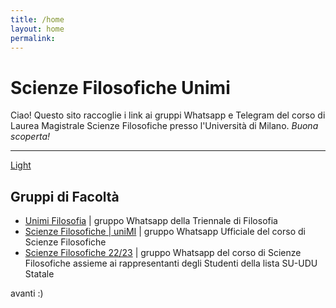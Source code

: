 ```yaml
---
title: /home
layout: home
permalink:
---
```


# Scienze Filosofiche Unimi

Ciao! Questo sito raccoglie i link ai gruppi Whatsapp e Telegram del corso di Laurea Magistrale Scienze Filosofiche presso l'Università di Milano. _Buona scoperta!_

---

[Light](https://b2a3e8.github.io/jekyll-theme-console-demo-light/)

## Gruppi di Facoltà
- [Unimi Filosofia](https://chat.whatsapp.com/invite/JZJ26wv5UsOL8we1jpoVo4) | gruppo Whatsapp della Triennale di Filosofia
- [Scienze Filosofiche | uniMI](https://chat.whatsapp.com/HwS2q19xW9c8Vs6lvmt85p) | gruppo Whatsapp Ufficiale del corso di Scienze Filosofiche
- [Scienze Filosofiche 22/23](https://chat.whatsapp.com/DT9IsqwZ02qAAwQY1dFWCR) | gruppo Whatsapp del corso di Scienze Filosofiche assieme ai rappresentanti degli Studenti della lista SU-UDU Statale

avanti :)
